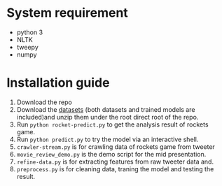 # System requirement

- python 3
- NLTK
- tweepy
- numpy

# Installation guide

1. Download the repo
2. Download the [datasets](https://drive.google.com/file/d/0B_8mlhzht0_ERGNtNTdjN25ZcE0/view?usp=sharing) (both datasets and trained models are included)and unzip them under the root direct root of the repo.
3. Run `python rocket-predict.py` to get the analysis result of rockets game.
4. Run `python predict.py` to try the model via an interactive shell.
5. `crawler-stream.py` is for crawling data of rockets game from tweeter 
6. `movie_review_demo.py` is the demo script for the mid presentation.
7. `refine-data.py` is for extracting features from raw tweeter data and.
8. `preprocess.py`  is for cleaning data, traning the model and testing the result.